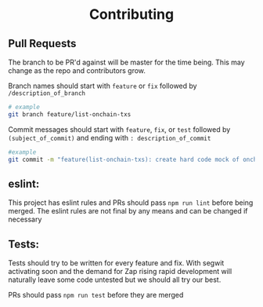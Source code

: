 <h1 align='center'>Contributing</h1>

## Pull Requests
The branch to be PR'd against will be master for the time being. This may change as the repo and contributors grow.

Branch names should start with `feature` or `fix` followed by `/description_of_branch`
```bash
# example
git branch feature/list-onchain-txs
```

Commit messages should start with `feature`, `fix`, or `test` followed by `(subject_of_commit)` and ending with `: description_of_commit`
```bash
#example
git commit -m "feature(list-onchain-txs): create hard code mock of onchain-txs list"
```

## eslint:
This project has eslint rules and PRs should pass `npm run lint` before being merged. The eslint rules are not final by any means and can be changed if necessary

## Tests:
Tests should try to be written for every feature and fix. With segwit activating soon and the demand for Zap rising rapid development will naturally leave some code untested but we should all try our best.

PRs should pass `npm run test` before they are merged
